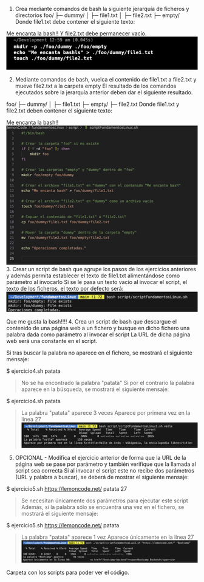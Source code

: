 
1. Crea mediante comandos de bash la siguiente jerarquía de ficheros y directorios
foo/
├─ dummy/
│  ├─ file1.txt
│  ├─ file2.txt
├─ empty/
Donde file1.txt debe contener el siguiente texto:

Me encanta la bash!!
Y file2.txt debe permanecer vacío.
![Alt text](image-1.png)


2. Mediante comandos de bash, vuelca el contenido de file1.txt a file2.txt y mueve file2.txt a la carpeta empty
El resultado de los comandos ejecutados sobre la jerarquía anterior deben dar el siguiente resultado.

foo/
├─ dummy/
│  ├─ file1.txt
├─ empty/
  ├─ file2.txt
Donde file1.txt y file2.txt deben contener el siguiente texto:

Me encanta la bash!!
![Alt text](image.png)
3. Crear un script de bash que agrupe los pasos de los ejercicios anteriores y además permita establecer el texto de file1.txt alimentándose como parámetro al invocarlo
Si se le pasa un texto vacío al invocar el script, el texto de los ficheros, el texto por defecto será:
![Alt text](image-3.png)

Que me gusta la bash!!!!
4. Crea un script de bash que descargue el contenido de una página web a un fichero y busque en dicho fichero una palabra dada como parámetro al invocar el script
La URL de dicha página web será una constante en el script.

Si tras buscar la palabra no aparece en el fichero, se mostrará el siguiente mensaje:

$ ejercicio4.sh patata
> No se ha encontrado la palabra "patata"
Si por el contrario la palabra aparece en la búsqueda, se mostrará el siguiente mensaje:

$ ejercicio4.sh patata
> La palabra "patata" aparece 3 veces
> Aparece por primera vez en la línea 27
![Alt text](image-4.png)
5. OPCIONAL - Modifica el ejercicio anterior de forma que la URL de la página web se pase por parámetro y también verifique que la llamada al script sea correcta
Si al invocar el script este no recibe dos parámetros (URL y palabra a buscar), se deberá de mostrar el siguiente mensaje:

$ ejercicio5.sh https://lemoncode.net/ patata 27
> Se necesitan únicamente dos parámetros para ejecutar este script
Además, si la palabra sólo se encuentra una vez en el fichero, se mostrará el siguiente mensaje:

$ ejercicio5.sh https://lemoncode.net/ patata
> La palabra "patata" aparece 1 vez
> Aparece únicamente en la línea 27
![Alt text](image-5.png)

Carpeta con los scripts para poder ver el código.